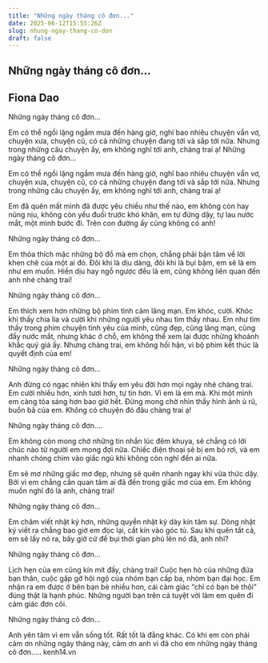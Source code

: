 ```yaml
---
title: "Những ngày tháng cô đơn..."
date: 2025-06-12T15:55:26Z
slug: nhung-ngay-thang-co-don
draft: false
---
```


## Những ngày tháng cô đơn...

## Fiona Dao

Những ngày tháng cô đơn...

 
Em có thể ngồi lặng ngắm mưa đến hàng giờ, nghĩ bao nhiêu chuyện vẩn vơ, chuyện xưa, chuyện cũ, có cả những chuyện đang tới và sắp tới nữa. Nhưng trong những câu chuyện ấy, em không nghĩ tới anh, chàng trai ạ!
Những ngày tháng cô đơn…
 
Em có thể ngồi lặng ngắm mưa đến hàng giờ, nghĩ bao nhiêu chuyện vẩn vơ, chuyện xưa, chuyện cũ, có cả những chuyện đang tới và sắp tới nữa. Nhưng trong những câu chuyện ấy, em không nghĩ tới anh, chàng trai ạ!
 
Em đã quên mất mình đã được yêu chiều như thế nào, em không còn hay nũng nịu, không còn yếu đuối trước khó khăn, em tự đứng dậy, tự lau nước mắt, một mình bước đi. Trên con đường ấy cũng không có anh!
 
Những ngày tháng cô đơn…
 
Em thỏa thích mặc những bộ đồ mà em chọn, chẳng phải bận tâm về lời khen chê của một ai đó. Đôi khi là dịu dàng, đôi khi là bụi bặm, em sẽ là em như em muốn. Hiền dịu hay ngỗ ngược đều là em, cũng không liên quan đến anh nhé chàng trai!
 
Những ngày tháng cô đơn…
 
Em thích xem hơn những bộ phim tình cảm lãng mạn. Em khóc, cười. Khóc khi thấy chia lìa và cười khi những người yêu nhau tìm thấy nhau. Em như tìm thấy trong phim chuyện tình yêu của mình, cũng đẹp, cũng lãng mạn, cũng đầy nước mắt, nhưng khác ở chỗ, em không thể xem lại được những khoảnh khắc quý giá ấy. Nhưng chàng trai, em không hối hận, vì bộ phim kết thúc là quyết định của em!
 
Những ngày tháng cô đơn…
 
Anh đừng có ngạc nhiên khi thấy em yêu đời hơn mọi ngày nhé chàng trai. Em cười nhiều hơn, xinh tươi hơn, tự tin hơn. Vì em là em mà. Khi một mình em càng tỏa sáng hơn bao giờ hết. Đừng mong chờ nhìn thấy hình ảnh ủ rũ, buồn bã của em. Không có chuyện đó đâu chàng trai ạ!
 
Những ngày tháng cô đơn….
 
Em không còn mong chờ những tin nhắn lúc đêm khuya, sẽ chẳng có lời chúc nào từ người em mong đợi nữa. Chiếc điện thoại sẽ bị em bỏ rơi, và em nhanh chóng chìm vào giấc ngủ khi không còn nghĩ đến ai nữa.
 
Em sẽ mơ những giấc mơ đẹp, nhưng sẽ quên nhanh ngay khi vừa thức dậy. Bởi vì em chẳng cần quan tâm ai đã đến trong giấc mơ của em. Em không muốn nghĩ đó là anh, chàng trai!
 
Những ngày tháng cô đơn…
 
Em chăm viết nhật ký hơn, những quyển nhật ký dày kín tâm sự. Dòng nhật ký viết ra chẳng bao giờ em đọc lại, cất kín vào góc tủ. Sau khi quên tất cả, em sẽ lấy nó ra, bây giờ cứ để bụi thời gian phủ lên nó đã, anh nhỉ?
 
Những ngày tháng cô đơn…
 
Lịch hẹn của em cũng kín mít đấy, chàng trai! Cuộc hẹn hò của những đứa bạn thân, cuộc gặp gỡ hội ngộ của nhóm bạn cấp ba, nhòm bạn đại học. Em nhận ra em được ở bên bạn bè nhiều hon, cái cảm giác  “chỉ có bạn bè thôi” đúng thật là hạnh phúc. Những người bạn trên cả tuyệt vời làm em quên đi cảm giác đơn côi.
 
Những ngày tháng cô đơn...
 
Anh yên tâm vì em vẫn sống tốt. Rất tốt là đằng khác. Có khi em còn phải cảm ơn những ngày tháng này, cảm ơn anh vì đã cho em những ngày tháng cô đơn…..
 kenh14.vn